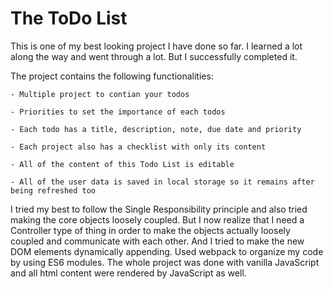 # The ToDo List

This is one of my best looking project I have done so far. I learned a lot along the way and went through a lot. But I successfully completed it.


The project contains the following functionalities:

	- Multiple project to contian your todos

	- Priorities to set the importance of each todos

	- Each todo has a title, description, note, due date and priority

	- Each project also has a checklist with only its content

	- All of the content of this Todo List is editable

	- All of the user data is saved in local storage so it remains after being refreshed too


I tried my best to follow the Single Responsibility principle and also tried making the core objects loosely coupled. But I now realize that I need a Controller type of thing in order to make the objects actually loosely coupled and communicate with each other. And I tried to make the new DOM elements dynamically appending. Used webpack to organize my code by using ES6 modules. The whole project was done with vanilla JavaScript and all html content were rendered by JavaScript as well.